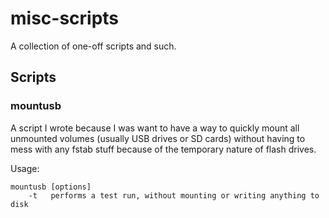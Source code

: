 # misc-scripts

A collection of one-off scripts and such.

## Scripts

### mountusb
A script I wrote because I was want to have a way to quickly mount all unmounted volumes (usually USB drives or SD cards)
without having to mess with any fstab stuff because of the temporary nature of flash drives.

Usage:
```
mountusb [options]
	-t   performs a test run, without mounting or writing anything to disk
```
